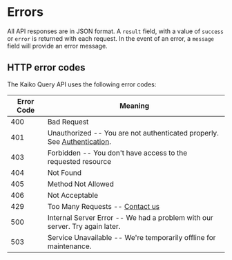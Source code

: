 # Errors

All API responses are in JSON format. A `result` field, with a value of `success` or `error` is returned with each request. In the event of an error, a `message` field will provide an error message.

## HTTP error codes

The Kaiko Query API uses the following error codes:

Error Code | Meaning
---------- | -------
400 | Bad Request
401 | Unauthorized -- You are not authenticated properly. See [Authentication](#authentication).
403 | Forbidden -- You don't have access to the requested resource
404 | Not Found
405 | Method Not Allowed
406 | Not Acceptable
429 | Too Many Requests -- <a href='https://www.kaiko.com/pages/contact'>Contact us</a>
500 | Internal Server Error -- We had a problem with our server. Try again later.
503 | Service Unavailable -- We're temporarily offline for maintenance.
